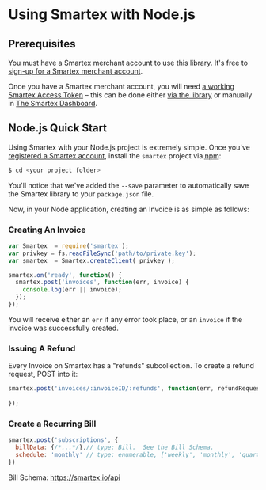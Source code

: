 # Using Smartex with Node.js

## Prerequisites
You must have a Smartex merchant account to use this library.  It's free to [sign-up for a Smartex merchant account](https://smartex.io/dashboard/signup).

Once you have a Smartex merchant account, you will need [a working Smartex Access Token](/api) – this can be done either [via the library](#pairing) or manually in [The Smartex Dashboard](https://smartex.io/tokens).

## Node.js Quick Start

Using Smartex with your Node.js project is extremely simple.  Once you've [registered a Smartex account][smartex registration], install the `smartex` project via <abbr title="node package manager" class="tooltipped">npm</abbr>:

```bash
$ cd <your project folder>
```
You'll notice that we've added the `--save` parameter to automatically save the Smartex library to your `package.json` file.

Now, in your Node application, creating an Invoice is as simple as follows:

### Creating An Invoice

```javascript
var Smartex  = require('smartex');
var privkey = fs.readFileSync('path/to/private.key');
var smartex  = Smartex.createClient( privkey );

smartex.on('ready', function() {
  smartex.post('invoices', function(err, invoice) {
    console.log(err || invoice);
  });
});

```
You will receive either an `err` if any error took place, or an `invoice` if the invoice was successfully created.

### Issuing A Refund
Every Invoice on Smartex has a "refunds" subcollection.  To create a refund request, POST into it:

```javascript
smartex.post('invoices/:invoiceID/:refunds', function(err, refundRequest) {
  
});
```

### Create a Recurring Bill
```javascript
smartex.post('subscriptions', {
  billData: {/*...*/},// type: Bill.  See the Bill Schema.
  schedule: 'monthly' // type: enumerable, ['weekly', 'monthly', 'quarterly', 'yearly']
})
```

Bill Schema: https://smartex.io/api


[smartex registration]: https://smartex.io/dashboard/signup